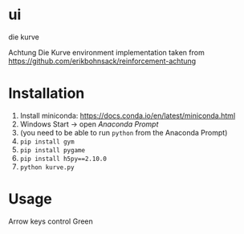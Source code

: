 # ui
die kurve

Achtung Die Kurve environment implementation taken from https://github.com/erikbohnsack/reinforcement-achtung

# Installation

1. Install miniconda: https://docs.conda.io/en/latest/miniconda.html
2. Windows Start -> open *Anaconda Prompt*
3. (you need to be able to run `python` from the Anaconda Prompt)
4. `pip install gym`
5. `pip install pygame`
6. `pip install h5py==2.10.0`
7. `python kurve.py`

# Usage

Arrow keys control Green
